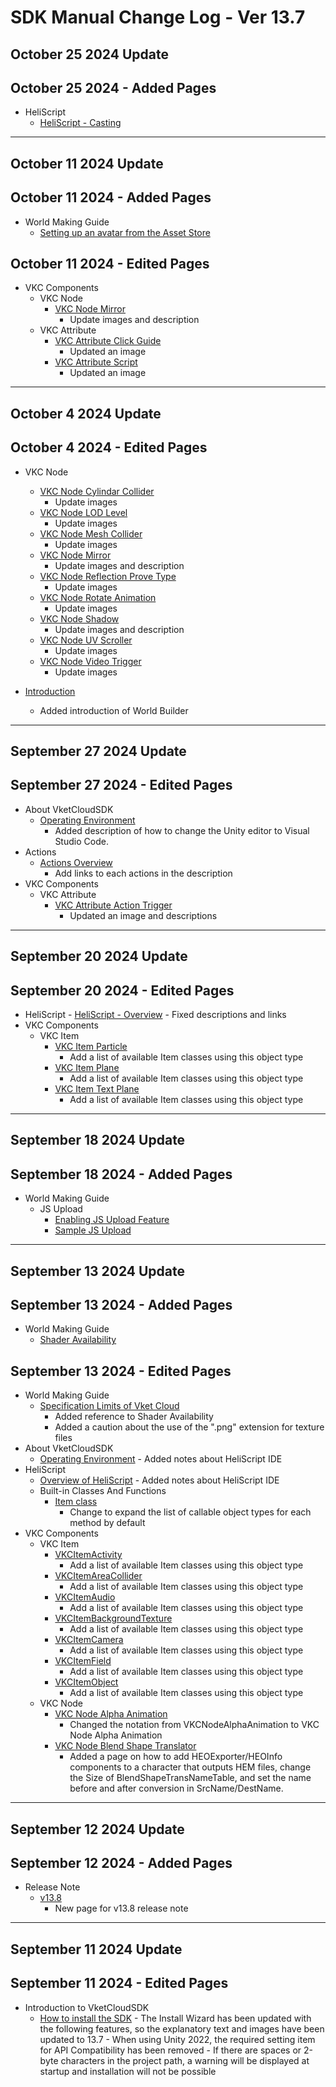 # SDK Manual Change Log - Ver 13.7

## October 25 2024 Update

## October 25 2024 - Added Pages

- HeliScript
    - [HeliScript - Casting](https://vrhikky.github.io/VketCloudSDK_Documents/13.7/en/hs/hs_casting.html)

---

## October 11 2024 Update

## October 11 2024 - Added Pages
- World Making Guide
    - [Setting up an avatar from the Asset Store](https://vrhikky.github.io/VketCloudSDK_Documents/13.7/en/WorldMakingGuide/ImportAssetStore.html)


## October 11 2024 - Edited Pages

- VKC Components
    - VKC Node
        - [VKC Node Mirror](https://vrhikky.github.io/VketCloudSDK_Documents/13.7/en/VKCComponents/VKCNodeMirror.html)
            - Update images and description
    - VKC Attribute
        - [VKC Attribute Click Guide](https://vrhikky.github.io/VketCloudSDK_Documents/latest/en/VKCComponents/VKCAttributeClickGuide.html)
            -  Updated an image
        - [VKC Attribute Script](https://vrhikky.github.io/VketCloudSDK_Documents/latest/en/VKCComponents/VKCAttributeScript.html)
            - Updated an image

---

## October 4 2024 Update

## October 4 2024 - Edited Pages
- VKC Node
    - [VKC Node Cylindar Collider](https://vrhikky.github.io/VketCloudSDK_Documents/13.7/en/VKCComponents/VKCNodeCylinderCollider.html)
        - Update images
    - [VKC Node LOD Level](https://vrhikky.github.io/VketCloudSDK_Documents/13.7/en/VKCComponents/VKCNodeLODLevel.html)
        - Update images
    - [VKC Node Mesh Collider](https://vrhikky.github.io/VketCloudSDK_Documents/13.7/en/VKCComponents/VKCNodeMeshCollider.html)
        - Update images
    - [VKC Node Mirror](https://vrhikky.github.io/VketCloudSDK_Documents/13.7/en/VKCComponents/VKCNodeMirror.html)
        - Update images and description
    - [VKC Node Reflection Prove Type](https://vrhikky.github.io/VketCloudSDK_Documents/13.7/en/VKCComponents/VKCNodeReflectionProbeType.html)
        - Update images
    - [VKC Node Rotate Animation](https://vrhikky.github.io/VketCloudSDK_Documents/13.7/en/VKCComponents/VKCNodeRotateAnimation.html)
        - Update images
    - [VKC Node Shadow](https://vrhikky.github.io/VketCloudSDK_Documents/13.7/en/VKCComponents/VKCNodeShadow.html)
        - Update images and description
    - [VKC Node UV Scroller](https://vrhikky.github.io/VketCloudSDK_Documents/13.7/en/VKCComponents/VKCNodeUVScroller.html)
        - Update images
    - [VKC Node Video Trigger](https://vrhikky.github.io/VketCloudSDK_Documents/13.7/en/VKCComponents/VKCNodeVideoTrigger.html)
        - Update images

- [Introduction](https://vrhikky.github.io/VketCloudSDK_Documents/13.7/en/index.html)
    - Added introduction of World Builder

---

## September 27 2024 Update

## September 27 2024 - Edited Pages

- About VketCloudSDK
    - [Operating Environment](https://vrhikky.github.io/VketCloudSDK_Documents/13.7/en/AboutVketCloudSDK/OperatingEnvironment.html)
        - Added description of how to change the Unity editor to Visual Studio Code.
- Actions
    - [Actions Overview](https://vrhikky.github.io/VketCloudSDK_Documents/13.7/en/Actions/ActionsOverview.html)
        - Add links to each actions in the description
- VKC Components
    - VKC Attribute
        - [VKC Attribute Action Trigger](https://vrhikky.github.io/VketCloudSDK_Documents/13.7/en/VKCComponents/VKCAttributeActionTrigger.html)
            - Updated an image and descriptions

---

## September 20 2024 Update

## September 20 2024 - Edited Pages

- HeliScript
      - [HeliScript - Overview](https://vrhikky.github.io/VketCloudSDK_Documents/13.7/en/hs/hs_overview.html)
          - Fixed descriptions and links
- VKC Components
    - VKC Item
        - [VKC Item Particle](https://vrhikky.github.io/VketCloudSDK_Documents/13.4/en/VKCComponents/VKCItemParticle.html)
            - Add a list of available Item classes using this object type
        - [VKC Item Plane](https://vrhikky.github.io/VketCloudSDK_Documents/13.4/en/VKCComponents/VKCItemPlane.html)
            - Add a list of available Item classes using this object type
        - [VKC Item Text Plane](https://vrhikky.github.io/VketCloudSDK_Documents/13.4/en/VKCComponents/VKCItemPlane.html)
            - Add a list of available Item classes using this object type

---

## September 18 2024 Update

## September 18 2024 - Added Pages

- World Making Guide
  - JS Upload
    - [Enabling JS Upload Feature](https://vrhikky.github.io/VketCloudSDK_Documents/13.7/en/WorldMakingGuide/JsUpload.html)
    - [Sample JS Upload](https://vrhikky.github.io/VketCloudSDK_Documents/13.7/en/WorldMakingGuide/JsUpload_Sample.html)

---

## September 13 2024 Update
    
## September 13 2024 - Added Pages

- World Making Guide
  - [Shader Availability](https://vrhikky.github.io/VketCloudSDK_Documents/13.7/en/WorldMakingGuide/ShaderAvailability.html)

## September 13 2024 - Edited Pages

- World Making Guide
  - [Specification Limits of Vket Cloud](https://vrhikky.github.io/VketCloudSDK_Documents/13.7/en/WorldMakingGuide/UnityGuidelines.html)
    - Added reference to Shader Availability
    - Added a caution about the use of the ".png" extension for texture files
- About VketCloudSDK
  - [Operating Environment](https://vrhikky.github.io/VketCloudSDK_Documents/13.7/en/AboutVketCloudSDK/OperatingEnvironment.html)
        - Added notes about HeliScript IDE
- HeliScript
  - [Overview of HeliScript](https://vrhikky.github.io/VketCloudSDK_Documents/13.7/en/HeliScript/Overview.html)
        - Added notes about HeliScript IDE
  - Built-in Classes And Functions
      - [Item class](https://vrhikky.github.io/VketCloudSDK_Documents/13.7/en/hs/hs_class_item.html)
          - Change to expand the list of callable object types for each method by default
- VKC Components
    - VKC Item
        - [VKCItemActivity](https://vrhikky.github.io/VketCloudSDK_Documents/13.7/en/VKCComponents/VKCItemActivity.html)
            - Add a list of available Item classes using this object type
        - [VKCItemAreaCollider](https://vrhikky.github.io/VketCloudSDK_Documents/13.7/en/VKCComponents/VKCItemAreaCollider.html)
            - Add a list of available Item classes using this object type
        - [VKCItemAudio](https://vrhikky.github.io/VketCloudSDK_Documents/13.7/en/VKCComponents/VKCItemAudio.html)
            - Add a list of available Item classes using this object type
        - [VKCItemBackgroundTexture](https://vrhikky.github.io/VketCloudSDK_Documents/13.7/en/VKCComponents/VKCItemBackgroundTexture.html)
            - Add a list of available Item classes using this object type
        - [VKCItemCamera](https://vrhikky.github.io/VketCloudSDK_Documents/13.7/en/VKCComponents/VKCItemCamera.html)
            - Add a list of available Item classes using this object type
        - [VKCItemField](https://vrhikky.github.io/VketCloudSDK_Documents/13.7/en/VKCComponents/VKCItemField.html)
            - Add a list of available Item classes using this object type
        - [VKCItemObject](https://vrhikky.github.io/VketCloudSDK_Documents/13.7/en/VKCComponents/VKCItemObject.html)
            - Add a list of available Item classes using this object type
    - VKC Node
        - [VKC Node Alpha Animation](https://vrhikky.github.io/VketCloudSDK_Documents/13.7/en/VKCComponents/VKCNodeAlphaAnimation.html)
            - Changed the notation from VKCNodeAlphaAnimation to VKC Node Alpha Animation
        - [VKC Node Blend Shape Translator](https://vrhikky.github.io/VketCloudSDK_Documents/13.7/en/VKCComponents/VKCNodeBlendShapeTranslator.html)
            - Added a page on how to add HEOExporter/HEOInfo components to a character that outputs HEM files, change the Size of BlendShapeTransNameTable, and set the name before and after conversion in SrcName/DestName.

---

## September 12 2024 Update

## September 12 2024 - Added Pages

- Release Note
  - [v13.8](https://vrhikky.github.io/VketCloudSDK_Documents/13.7/en/releasenote/releasenote-13.8.html)
    - New page for v13.8 release note

---

## September 11 2024 Update

## September 11 2024 - Edited Pages

- Introduction to VketCloudSDK
  - [How to install the SDK](https://vrhikky.github.io/VketCloudSDK_Documents/13.7/en/AboutVketCloudSDK/SetupSDK_external.html)
        - The Install Wizard has been updated with the following features, so the explanatory text and images have been updated to 13.7
           - When using Unity 2022, the required setting item for API Compatibility has been removed
           - If there are spaces or 2-byte characters in the project path, a warning will be displayed at startup and installation will not be possible
